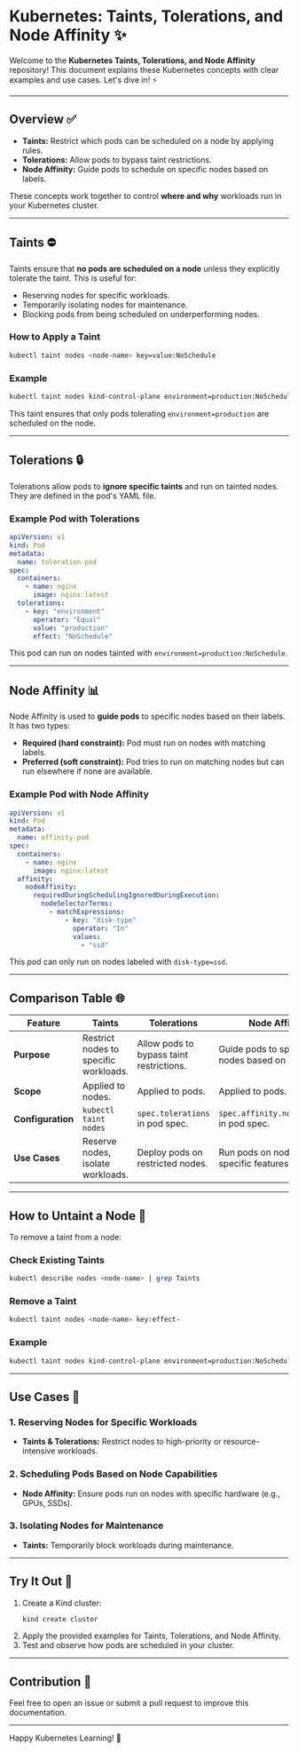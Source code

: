 # Kubernetes: Taints, Tolerations, and Node Affinity ✨

Welcome to the **Kubernetes Taints, Tolerations, and Node Affinity** repository! This document explains these Kubernetes concepts with clear examples and use cases. Let's dive in! ⚡️

---

## Overview ✅

- **Taints:** Restrict which pods can be scheduled on a node by applying rules.
- **Tolerations:** Allow pods to bypass taint restrictions.
- **Node Affinity:** Guide pods to schedule on specific nodes based on labels.

These concepts work together to control **where and why** workloads run in your Kubernetes cluster.

---

## Taints ⛔

Taints ensure that **no pods are scheduled on a node** unless they explicitly tolerate the taint. This is useful for:

- Reserving nodes for specific workloads.
- Temporarily isolating nodes for maintenance.
- Blocking pods from being scheduled on underperforming nodes.

### How to Apply a Taint

```bash
kubectl taint nodes <node-name> key=value:NoSchedule
```

### Example

```bash
kubectl taint nodes kind-control-plane environment=production:NoSchedule
```

This taint ensures that only pods tolerating `environment=production` are scheduled on the node.

---

## Tolerations 🔒

Tolerations allow pods to **ignore specific taints** and run on tainted nodes. They are defined in the pod's YAML file.

### Example Pod with Tolerations

```yaml
apiVersion: v1
kind: Pod
metadata:
  name: toleration-pod
spec:
  containers:
    - name: nginx
      image: nginx:latest
  tolerations:
    - key: "environment"
      operator: "Equal"
      value: "production"
      effect: "NoSchedule"
```

This pod can run on nodes tainted with `environment=production:NoSchedule`.

---

## Node Affinity 📊

Node Affinity is used to **guide pods** to specific nodes based on their labels. It has two types:

- **Required (hard constraint):** Pod must run on nodes with matching labels.
- **Preferred (soft constraint):** Pod tries to run on matching nodes but can run elsewhere if none are available.

### Example Pod with Node Affinity

```yaml
apiVersion: v1
kind: Pod
metadata:
  name: affinity-pod
spec:
  containers:
    - name: nginx
      image: nginx:latest
  affinity:
    nodeAffinity:
      requiredDuringSchedulingIgnoredDuringExecution:
        nodeSelectorTerms:
          - matchExpressions:
              - key: "disk-type"
                operator: "In"
                values:
                  - "ssd"
```

This pod can only run on nodes labeled with `disk-type=ssd`.

---

## Comparison Table 🌐

| **Feature**       | **Taints**                            | **Tolerations**                          | **Node Affinity**                             |
| ----------------- | ------------------------------------- | ---------------------------------------- | --------------------------------------------- |
| **Purpose**       | Restrict nodes to specific workloads. | Allow pods to bypass taint restrictions. | Guide pods to specific nodes based on labels. |
| **Scope**         | Applied to nodes.                     | Applied to pods.                         | Applied to pods.                              |
| **Configuration** | `kubectl taint nodes`                 | `spec.tolerations` in pod spec.          | `spec.affinity.nodeAffinity` in pod spec.     |
| **Use Cases**     | Reserve nodes, isolate workloads.     | Deploy pods on restricted nodes.         | Run pods on nodes with specific features.     |

---

## How to Untaint a Node 🔄

To remove a taint from a node:

### Check Existing Taints

```bash
kubectl describe nodes <node-name> | grep Taints
```

### Remove a Taint

```bash
kubectl taint nodes <node-name> key:effect-
```

### Example

```bash
kubectl taint nodes kind-control-plane environment=production:NoSchedule-
```

---

## Use Cases 🔬

### 1. Reserving Nodes for Specific Workloads

- **Taints & Tolerations:** Restrict nodes to high-priority or resource-intensive workloads.

### 2. Scheduling Pods Based on Node Capabilities

- **Node Affinity:** Ensure pods run on nodes with specific hardware (e.g., GPUs, SSDs).

### 3. Isolating Nodes for Maintenance

- **Taints:** Temporarily block workloads during maintenance.

---

## Try It Out 🚀

1. Create a Kind cluster:
   ```bash
   kind create cluster
   ```
2. Apply the provided examples for Taints, Tolerations, and Node Affinity.
3. Test and observe how pods are scheduled in your cluster.

---

## Contribution 🔧

Feel free to open an issue or submit a pull request to improve this documentation.

---

Happy Kubernetes Learning! 🚀
